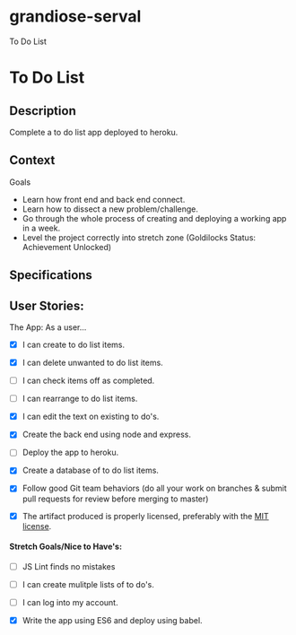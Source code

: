 # grandiose-serval
To Do List 

# To Do List
## Description

Complete a to do list app deployed to heroku.
## Context

Goals
- Learn how front end and back end connect.
- Learn how to dissect a new problem/challenge.
- Go through the whole process of creating and deploying a working app in a week.
- Level the project correctly into stretch zone (Goldilocks Status: Achievement Unlocked)

## Specifications

## User Stories:

The App: As a user...
- [x] I can create to do list items.
- [x] I can delete unwanted to do list items.
- [ ] I can check items off as completed.
- [ ] I can rearrange to do list items. 
- [x] I can edit the text on existing to do's.
- [x] Create the back end using node and express.
- [ ] Deploy the app to heroku. 
- [x] Create a database of to do list items.
- [x] Follow good Git team behaviors (do all your work on branches & submit pull requests for review before merging to master)
- [x] The artifact produced is properly licensed, preferably with the [MIT license](https://opensource.org/licenses/MIT).


#### Stretch Goals/Nice to Have's:
- [ ] JS Lint finds no mistakes
- [ ] I can create mulitple lists of to do's.
- [ ] I can log into my account.
- [x] Write the app using ES6 and deploy using babel.


